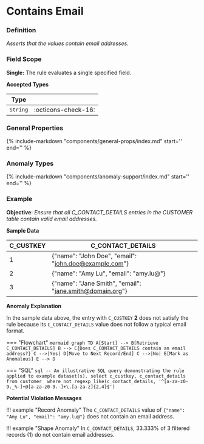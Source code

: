 # Contains Email

### Definition

*Asserts that the values contain email addresses.*

### Field Scope

**Single:** The rule evaluates a single specified field.

**Accepted Types**

| Type     |                          |
|----------|--------------------------|
| `String` | <div style="text-align:center">:octicons-check-16:</div> |

### General Properties

{%
    include-markdown "components/general-props/index.md"
    start='<!-- all-props--start -->'
    end='<!-- all-props--end -->'
%}

### Anomaly Types

{%
    include-markdown "components/anomaly-support/index.md"
    start='<!-- all-types--start -->'
    end='<!-- all-types--end -->'
%}

### Example

**Objective**: *Ensure that all C_CONTACT_DETAILS entries in the CUSTOMER table contain valid email addresses.*

**Sample Data**

| C_CUSTKEY | C_CONTACT_DETAILS                          |
|-----------|----------------------------------|
| 1         | {"name": "John Doe", "email": "john.doe@example.com"}             |
| 2         | <span class="text-negative">{"name": "Amy Lu", "email": "amy.lu@"}</span> |
| 3         | {"name": "Jane Smith", "email": "jane.smith@domain.org"}            |

**Anomaly Explanation**

In the sample data above, the entry with `C_CUSTKEY` **2** does not satisfy the rule because its `C_CONTACT_DETAILS` value does not follow a typical email format.

=== "Flowchart"
    ``` mermaid
    graph TD
    A[Start] --> B[Retrieve C_CONTACT_DETAILS]
    B --> C{Does C_CONTACT_DETAILS contain an email address?}
    C -->|Yes| D[Move to Next Record/End]
    C -->|No| E[Mark as Anomalous]
    E --> D
    ```

=== "SQL"
    ```sql
    -- An illustrative SQL query demonstrating the rule applied to example dataset(s).
    select
        c_custkey,
        c_contact_details
    from customer 
    where
        not regexp_like(c_contact_details, '^[a-za-z0-9._%-]+@[a-za-z0-9.-]+\.[a-za-z]{2,4}$')
    ```

**Potential Violation Messages**

!!! example "Record Anomaly"
    The `C_CONTACT_DETAILS` value of `{"name": "Amy Lu", "email": "amy.lu@"}` does not contain an email address.

!!! example "Shape Anomaly"
    In `C_CONTACT_DETAILS`, 33.333% of 3 filtered records (1) do not contain email addresses.
